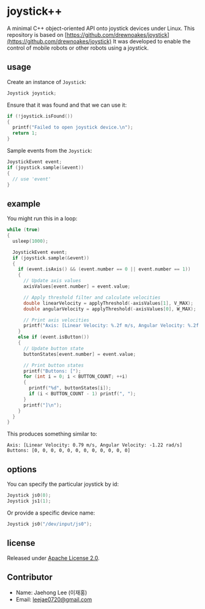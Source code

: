 # joystick++

A minimal C++ object-oriented API onto joystick devices under Linux.
This repository is based on [https://github.com/drewnoakes/joystick](https://github.com/drewnoakes/joystick)
It was developed to enable the control of mobile robots or other robots using a joystick.

## usage

Create an instance of `Joystick`:

```c++
Joystick joystick;
```

Ensure that it was found and that we can use it:

```c++
if (!joystick.isFound())
{
  printf("Failed to open joystick device.\n");
  return 1;
}
```

Sample events from the `Joystick`:

```c++
JoystickEvent event;
if (joystick.sample(&event))
{
  // use 'event'
}
```

## example

You might run this in a loop:

```c++
while (true)
{
  usleep(1000);

  JoystickEvent event;
  if (joystick.sample(&event))
  {
    if (event.isAxis() && (event.number == 0 || event.number == 1))
    {
      // Update axis values
      axisValues[event.number] = event.value;

      // Apply threshold filter and calculate velocities
      double linearVelocity = applyThreshold(-axisValues[1], V_MAX);
      double angularVelocity = applyThreshold(-axisValues[0], W_MAX);

      // Print axis velocities
      printf("Axis: [Linear Velocity: %.2f m/s, Angular Velocity: %.2f rad/s]\n", linearVelocity, angularVelocity);
    }
    else if (event.isButton())
    {
      // Update button state
      buttonStates[event.number] = event.value;

      // Print button states
      printf("Buttons: [");
      for (int i = 0; i < BUTTON_COUNT; ++i)
      {
        printf("%d", buttonStates[i]);
        if (i < BUTTON_COUNT - 1) printf(", ");
      }
      printf("]\n");
    }
  }
}
```

This produces something similar to:

    Axis: [Linear Velocity: 0.79 m/s, Angular Velocity: -1.22 rad/s]
    Buttons: [0, 0, 0, 0, 0, 0, 0, 0, 0, 0, 0, 0]

## options

You can specify the particular joystick by id:

```c++
Joystick js0(0);
Joystick js1(1);
```

Or provide a specific device name:

```c++
Joystick js0("/dev/input/js0");
```

## license

Released under [Apache License 2.0](https://www.apache.org/licenses/LICENSE-2.0).

## Contributor
 - Name: Jaehong Lee (이재홍)
 - Email: leejae0720@gmail.com
